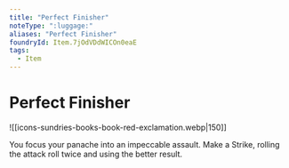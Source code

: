 ```yaml
---
title: "Perfect Finisher"
noteType: ":luggage:"
aliases: "Perfect Finisher"
foundryId: Item.7jOdVDdWICOn0eaE
tags:
  - Item
---
```


# Perfect Finisher
![[icons-sundries-books-book-red-exclamation.webp|150]]

You focus your panache into an impeccable assault. Make a Strike, rolling the attack roll twice and using the better result.
